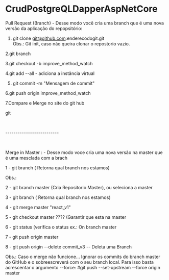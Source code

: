 # CrudPostgreQLDapperAspNetCore
Pull Request  (Branch) - Desse modo você cria uma branch que é uma nova versão da aplicação do repopsitório:</br>

1. git clone git@github.com:enderecodogit.git</br>
Obs.: Git init, caso não queira clonar o repostorio vazio.

2.git branch</br>

3.git checkout -b improve_method_watch</br>

4.git add --all - adiciona a instância virtual</br>

5. git commit -m "Mensagem de commit"</br>

6.git push origin improve_method_watch</br>

7.Compare e Merge no site do git hub</br>

git </br>

​

--------------------------</br>

​

Merge in Master : - Desse modo voce cria uma nova versão na master que é uma mesclada com a brach</br>

1 - git branch ( Retorna qual branch nos estamos)</br>

Obs.: </br>

2 - git branch master (Cria Repositorio Master), ou seleciona a master</br>

3 - git branch  ( Retorna qual branch nos estamos)</br>

4 - git merge master "react_v1"</br>

5 - git checkout master ???? (Garantir que esta na master</br>

6 - git status (verifica o status ex.: On branch master

7 - git push origin master</br>

8 - git push origin --delete commit_v3 -- Deleta uma Branch

Obs.: Caso o merge não funcione...
Ignorar os commits do branch master do GitHub e o sobreescreverá com o seu branch local. Para isso basta acrescentar o argumento --force:
#git push --set-upstream --force origin master
